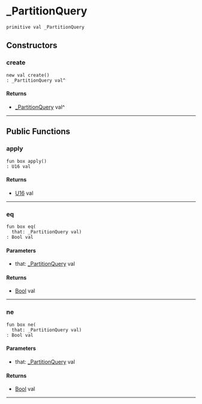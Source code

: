 # _PartitionQuery

```pony
primitive val _PartitionQuery
```

## Constructors

### create

```pony
new val create()
: _PartitionQuery val^
```

#### Returns

* [_PartitionQuery](wallaroo_labs-messages-_PartitionQuery) val^

---

## Public Functions

### apply

```pony
fun box apply()
: U16 val
```

#### Returns

* [U16](builtin-U16) val

---

### eq

```pony
fun box eq(
  that: _PartitionQuery val)
: Bool val
```
#### Parameters

*   that: [_PartitionQuery](wallaroo_labs-messages-_PartitionQuery) val

#### Returns

* [Bool](builtin-Bool) val

---

### ne

```pony
fun box ne(
  that: _PartitionQuery val)
: Bool val
```
#### Parameters

*   that: [_PartitionQuery](wallaroo_labs-messages-_PartitionQuery) val

#### Returns

* [Bool](builtin-Bool) val

---

